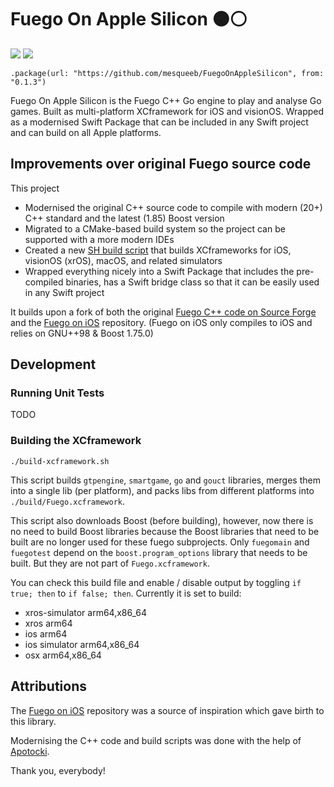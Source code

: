 # Fuego On Apple Silicon ⚫️⚪️

[![](https://img.shields.io/endpoint?url=https%3A%2F%2Fswiftpackageindex.com%2Fapi%2Fpackages%2Fmesqueeb%2FFuegoOnAppleSilicon%2Fbadge%3Ftype%3Dswift-versions)](https://swiftpackageindex.com/mesqueeb/FuegoOnAppleSilicon)
[![](https://img.shields.io/endpoint?url=https%3A%2F%2Fswiftpackageindex.com%2Fapi%2Fpackages%2Fmesqueeb%2FFuegoOnAppleSilicon%2Fbadge%3Ftype%3Dplatforms)](https://swiftpackageindex.com/mesqueeb/FuegoOnAppleSilicon)

```
.package(url: "https://github.com/mesqueeb/FuegoOnAppleSilicon", from: "0.1.3")
```

Fuego On Apple Silicon is the Fuego C++ Go engine to play and analyse Go games. Built as multi-platform XCframework for iOS and visionOS. Wrapped as a modernised Swift Package that can be included in any Swift project and can build on all Apple platforms.

## Improvements over original Fuego source code

This project
- Modernised the original C++ source code to compile with modern (20+) C++ standard and the latest (1.85) Boost version
- Migrated to a CMake-based build system so the project can be supported with a more modern IDEs
- Created a new [SH build script](./build-xcframework.sh) that builds XCframeworks for iOS, visionOS (xrOS), macOS, and related simulators
- Wrapped everything nicely into a Swift Package that includes the pre-compiled binaries, has a Swift bridge class so that it can be easily used in any Swift project

It builds upon a fork of both the original [Fuego C++ code on Source Forge](http://fuego.sourceforge.net/) and the [Fuego on iOS](https://github.com/herzbube/fuego-on-ios) repository. (Fuego on iOS only compiles to iOS and relies on GNU++98 & Boost 1.75.0)

## Development

### Running Unit Tests

TODO

### Building the XCframework

```
./build-xcframework.sh
```

This script builds `gtpengine`, `smartgame`, `go` and `gouct` libraries, merges them into a single lib (per platform), and packs libs from different platforms into `./build/Fuego.xcframework`.

This script also downloads Boost (before building), however, now there is no need to build Boost libraries because the Boost libraries that need to be built are no longer used for these fuego subprojects. Only `fuegomain` and `fuegotest` depend on the `boost.program_options` library that needs to be built. But they are not part of `Fuego.xcframework`.

You can check this build file and enable / disable output by toggling `if true; then` to `if false; then`. Currently it is set to build:

- xros-simulator arm64,x86_64
- xros arm64
- ios arm64
- ios simulator arm64,x86_64
- osx arm64,x86_64

## Attributions

The [Fuego on iOS](https://github.com/herzbube/fuego-on-ios) repository was a source of inspiration which gave birth to this library.

Modernising the C++ code and build scripts was done with the help of [Apotocki](https://github.com/apotocki).

Thank you, everybody!
